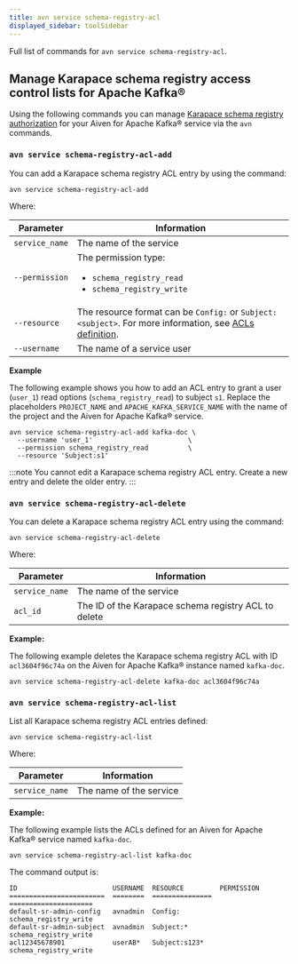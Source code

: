 ```yaml
---
title: avn service schema-registry-acl
displayed_sidebar: toolSidebar
---
```


Full list of commands for `avn service schema-registry-acl`.

## Manage Karapace schema registry access control lists for Apache Kafka®

Using the following commands you can manage
[Karapace schema registry authorization](/docs/products/kafka/karapace/concepts/schema-registry-authorization) for your Aiven for Apache Kafka® service via the `avn`
commands.

### `avn service schema-registry-acl-add`

You can add a Karapace schema registry ACL entry by using the command:

```
avn service schema-registry-acl-add
```

Where:

| Parameter      | Information                                                                                                                                                      |
| -------------- | ---------------------------------------------------------------------------------------------------------------------------------------------------------------- |
| `service_name` | The name of the service                                                                                                                                          |
| `--permission` | The permission type:<ul><li>`schema_registry_read`</li><li>`schema_registry_write`</li></ul>                                                                     |
| `--resource`   | The resource format can be `Config:` or `Subject:<subject>`. For more information, see [ACLs definition](/docs/products/kafka/karapace/concepts/acl-definition). |
| `--username`   | The name of a service user                                                                                                                                       |


**Example**

The following example shows you how to add an ACL entry to grant a user
(`user_1`) read options (`schema_registry_read`) to subject `s1`.
Replace the placeholders `PROJECT_NAME` and `APACHE_KAFKA_SERVICE_NAME`
with the name of the project and the Aiven for Apache Kafka® service.

```
avn service schema-registry-acl-add kafka-doc \
  --username 'user_1'                        \
  --permission schema_registry_read          \
  --resource 'Subject:s1'
```

:::note
You cannot edit a Karapace schema registry ACL entry. Create
a new entry and delete the older entry.
:::

### `avn service schema-registry-acl-delete`

You can delete a Karapace schema registry ACL entry using the command:

```
avn service schema-registry-acl-delete
```

Where:

| Parameter      | Information                                          |
| -------------- | ---------------------------------------------------- |
| `service_name` | The name of the service                              |
| `acl_id`       | The ID of the Karapace schema registry ACL to delete |

**Example:**

The following example deletes the Karapace schema registry ACL with ID
`acl3604f96c74a` on the Aiven for Apache Kafka® instance named
`kafka-doc`.

```
avn service schema-registry-acl-delete kafka-doc acl3604f96c74a
```

### `avn service schema-registry-acl-list`

List all Karapace schema registry ACL entries defined:

```
avn service schema-registry-acl-list
```

Where:

| Parameter      | Information             |
| -------------- | ----------------------- |
| `service_name` | The name of the service |

**Example:**

The following example lists the ACLs defined for an Aiven for Apache
Kafka® service named `kafka-doc`.

```
avn service schema-registry-acl-list kafka-doc
```

The command output is:

```text
ID                        USERNAME  RESOURCE         PERMISSION
========================  ========  ===============  =====================
default-sr-admin-config   avnadmin  Config:          schema_registry_write
default-sr-admin-subject  avnadmin  Subject:*        schema_registry_write
acl12345678901            userAB*   Subject:s123*    schema_registry_write
```
